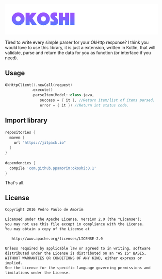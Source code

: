 ![Logo Okoshi][1]

Tired to write every simple parser for your OkHttp response? I think you would love to use
this library, it is just a extension, written in Kotlin, that will validate, parse and return
the data for you as function (or interface if you need).

Usage
-----

```kotlin
OkHttpClient().newCall(request)
            .execute()
            .parseItem(Model::class.java,
                success = { it }, //Return item/list of items parsed.
                error = { it }) //Return int status code.
```

Import library
--------------

```groovy
repositories {
  maven {
    url "https://jitpack.io"
  }
}

dependencies {
  compile 'com.github.ppamorim:okoshi:0.1'
}
```

That's all.

License
-------

    Copyright 2016 Pedro Paulo de Amorim

    Licensed under the Apache License, Version 2.0 (the "License");
    you may not use this file except in compliance with the License.
    You may obtain a copy of the License at

       http://www.apache.org/licenses/LICENSE-2.0

    Unless required by applicable law or agreed to in writing, software
    distributed under the License is distributed on an "AS IS" BASIS,
    WITHOUT WARRANTIES OR CONDITIONS OF ANY KIND, either express or implied.
    See the License for the specific language governing permissions and
    limitations under the License.


[1]: ./art/logo.png